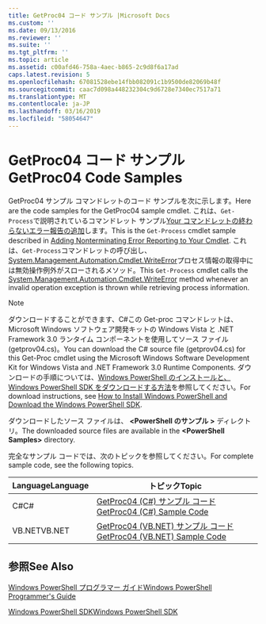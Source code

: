 ```yaml
---
title: GetProc04 コード サンプル |Microsoft Docs
ms.custom: ''
ms.date: 09/13/2016
ms.reviewer: ''
ms.suite: ''
ms.tgt_pltfrm: ''
ms.topic: article
ms.assetid: c00afd46-758a-4aec-b865-2c9d8f6a17ad
caps.latest.revision: 5
ms.openlocfilehash: 67081528ebe14fbb082091c1b9500de82069b48f
ms.sourcegitcommit: caac7d098a448232304c9d6728e7340ec7517a71
ms.translationtype: MT
ms.contentlocale: ja-JP
ms.lasthandoff: 03/16/2019
ms.locfileid: "58054647"
---
```

# <a name="getproc04-code-samples"></a><span data-ttu-id="4f199-102">GetProc04 コード サンプル</span><span class="sxs-lookup"><span data-stu-id="4f199-102">GetProc04 Code Samples</span></span>

<span data-ttu-id="4f199-103">GetProc04 サンプル コマンドレットのコード サンプルを次に示します。</span><span class="sxs-lookup"><span data-stu-id="4f199-103">Here are the code samples for the GetProc04 sample cmdlet.</span></span> <span data-ttu-id="4f199-104">これは、`Get-Process`で説明されているコマンドレット サンプル[Your コマンドレットの終わらないエラー報告の追加](../cmdlet/adding-non-terminating-error-reporting-to-your-cmdlet.md)します。</span><span class="sxs-lookup"><span data-stu-id="4f199-104">This is the `Get-Process` cmdlet sample described in [Adding Nonterminating Error Reporting to Your Cmdlet](../cmdlet/adding-non-terminating-error-reporting-to-your-cmdlet.md).</span></span> <span data-ttu-id="4f199-105">これは、`Get-Process`コマンドレットの呼び出し、 [System.Management.Automation.Cmdlet.WriteError](/dotnet/api/System.Management.Automation.Cmdlet.WriteError)プロセス情報の取得中には無効操作例外がスローされるメソッド。</span><span class="sxs-lookup"><span data-stu-id="4f199-105">This `Get-Process` cmdlet calls the [System.Management.Automation.Cmdlet.WriteError](/dotnet/api/System.Management.Automation.Cmdlet.WriteError) method whenever an invalid operation exception is thrown while retrieving process information.</span></span>

> [!NOTE]
> <span data-ttu-id="4f199-106">ダウンロードすることができます、C#この Get-proc コマンドレットは、Microsoft Windows ソフトウェア開発キットの Windows Vista と .NET Framework 3.0 ランタイム コンポーネントを使用してソース ファイル (getprov04.cs)。</span><span class="sxs-lookup"><span data-stu-id="4f199-106">You can download the C# source file (getprov04.cs) for this Get-Proc cmdlet using the Microsoft Windows Software Development Kit for Windows Vista and .NET Framework 3.0 Runtime Components.</span></span> <span data-ttu-id="4f199-107">ダウンロードの手順については、[Windows PowerShell のインストールと、Windows PowerShell SDK をダウンロードする方法](/powershell/developer/installing-the-windows-powershell-sdk)を参照してください。</span><span class="sxs-lookup"><span data-stu-id="4f199-107">For download instructions, see [How to Install Windows PowerShell and Download the Windows PowerShell SDK](/powershell/developer/installing-the-windows-powershell-sdk).</span></span>
>
> <span data-ttu-id="4f199-108">ダウンロードしたソース ファイルは、  **\<PowerShell のサンプル >** ディレクトリ。</span><span class="sxs-lookup"><span data-stu-id="4f199-108">The downloaded source files are available in the **\<PowerShell Samples>** directory.</span></span>

<span data-ttu-id="4f199-109">完全なサンプル コードでは、次のトピックを参照してください。</span><span class="sxs-lookup"><span data-stu-id="4f199-109">For complete sample code, see the following topics.</span></span>

|<span data-ttu-id="4f199-110">Language</span><span class="sxs-lookup"><span data-stu-id="4f199-110">Language</span></span>|<span data-ttu-id="4f199-111">トピック</span><span class="sxs-lookup"><span data-stu-id="4f199-111">Topic</span></span>|
|--------------|-----------|
|<span data-ttu-id="4f199-112">C#</span><span class="sxs-lookup"><span data-stu-id="4f199-112">C#</span></span>|[<span data-ttu-id="4f199-113">GetProc04 (C#) サンプル コード</span><span class="sxs-lookup"><span data-stu-id="4f199-113">GetProc04 (C#) Sample Code</span></span>](./getproc04-csharp-sample-code.md)|
|<span data-ttu-id="4f199-114">VB.NET</span><span class="sxs-lookup"><span data-stu-id="4f199-114">VB.NET</span></span>|[<span data-ttu-id="4f199-115">GetProc04 (VB.NET) サンプル コード</span><span class="sxs-lookup"><span data-stu-id="4f199-115">GetProc04 (VB.NET) Sample Code</span></span>](./getproc04-vb-net-sample-code.md)|

## <a name="see-also"></a><span data-ttu-id="4f199-116">参照</span><span class="sxs-lookup"><span data-stu-id="4f199-116">See Also</span></span>

[<span data-ttu-id="4f199-117">Windows PowerShell プログラマー ガイド</span><span class="sxs-lookup"><span data-stu-id="4f199-117">Windows PowerShell Programmer's Guide</span></span>](./windows-powershell-programmer-s-guide.md)

[<span data-ttu-id="4f199-118">Windows PowerShell SDK</span><span class="sxs-lookup"><span data-stu-id="4f199-118">Windows PowerShell SDK</span></span>](../windows-powershell-reference.md)